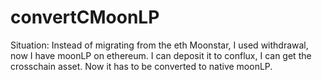 # convertCMoonLP

Situation:
Instead of migrating from the eth Moonstar, I used withdrawal, now I have moonLP on ethereum. 
I can deposit it to conflux, I can get the crosschain asset. Now it has to be converted to native moonLP.

